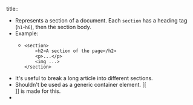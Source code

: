 title:: <section>

- Represents a section of a document. Each `section` has a heading tag (`h1`-`h6`), then the section body.
- Example:
	- ```
	  <section>
	      <h2>A section of the page</h2>
	      <p>...</p>
	      <img ...>
	  </section>
	  ```
- It's useful to break a long article into different sections.
- Shouldn't be used as a generic container element. [[<div>]] is made for this.
-